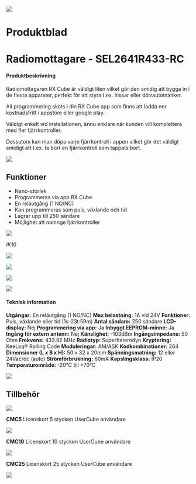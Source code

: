 ![](_page_0_Picture_0.jpeg)

# **Produktblad**

# **Radiomottagare - SEL2641R433-RC**

#### **Produktbeskrivning**

Radiomottagaren RX Cube är väldigt liten vilket gör den smidig att bygga in i de flesta apparater, perfekt för att styra t.ex. hissar eller dörrautomatiker.

All programmering sköts i din RX Cube app som finns att ladda ner kostnadsfritt i appstore eller google play.

Väldigt enkelt vid installationen, ännu enklare när kunden vill komplettera med fler fjärrkontroller.

Dessutom kan man döpa varje fjärrkontroll i appen vilket gör det väldigt smidigt att t.ex. ta bort en fjärrkontroll som tappats bort.

![](_page_0_Picture_8.jpeg)

## **Funktioner**

- Nano-storlek
- Programmeras via app RX Cube
- En reläutgång (1 NO/NC)
- Kan programmeras som puls, växlande och tid
- Lagrar upp till 250 sändare
- Möjlighet att namnge fjärrkontroller

![](_page_0_Picture_16.jpeg)

*IK10*

![](_page_0_Picture_17.jpeg)

![](_page_0_Picture_18.jpeg)

![](_page_0_Picture_20.jpeg)

![](_page_1_Picture_0.jpeg)

#### **Teknisk information**

**Utgångar:** En reläutgång (1 NO/NC) **Max belastning:** 1A vid 24V **Funktioner:** Puls, växlande eller tid (1s-23t:59m) **Antal sändare:** 250 sändare **LCD-display:** Nej **Programmering via app:** Ja **Inbyggt EEPROM-minne:** Ja **Ingång för extern antenn:** Nej **Känslighet:** -103dBm **Ingångsimpedans:** 50 Ohm **Frekvens:** 433.92 MHz **Radiotyp:** Superheterodyn **Kryptering:** KeeLoq® Rolling Code **Moduleringar:** AM/ASK **Kodkombinationer:** 264 **Dimensioner (L x B x H):** 50 x 32 x 20mm **Spänningsmatning:** 12 eller 24Vac/dc (auto) **Strömförbrukning:** 60mA **Kapslingsklass:** IP20 **Temperaturområde:** -20°C till +70°C

![](_page_1_Picture_3.jpeg)

## **Tillbehör**

![](_page_1_Picture_5.jpeg)

**CMC5** Licenskort 5 stycken UserCube användare

![](_page_1_Picture_7.jpeg)

**CMC10** Licenskort 10 stycken UserCube användare

![](_page_1_Picture_9.jpeg)

**CMC25** Licenskort 25 stycken UserCube användare

![](_page_1_Picture_13.jpeg)